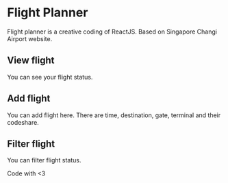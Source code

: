 # Flight Planner

Flight planner is a creative coding of ReactJS. Based on Singapore Changi Airport website.

## View flight

You can see your flight status.

## Add flight

You can add flight here. There are time, destination, gate, terminal and their codeshare.

## Filter flight

You can filter flight status.

Code with <3
